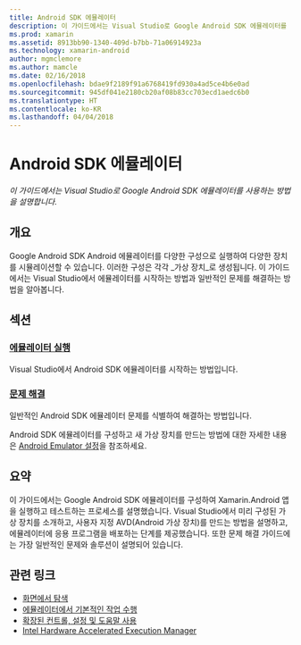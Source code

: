 ```yaml
---
title: Android SDK 에뮬레이터
description: 이 가이드에서는 Visual Studio로 Google Android SDK 에뮬레이터를 사용하는 방법을 설명합니다.
ms.prod: xamarin
ms.assetid: 8913bb90-1340-409d-b7bb-71a06914923a
ms.technology: xamarin-android
author: mgmclemore
ms.author: mamcle
ms.date: 02/16/2018
ms.openlocfilehash: bdae9f2189f91a6768419fd930a4ad5ce4b6e0ad
ms.sourcegitcommit: 945df041e2180cb20af08b83cc703ecd1aedc6b0
ms.translationtype: HT
ms.contentlocale: ko-KR
ms.lasthandoff: 04/04/2018
---
```

# <a name="android-sdk-emulator"></a>Android SDK 에뮬레이터

_이 가이드에서는 Visual Studio로 Google Android SDK 에뮬레이터를 사용하는 방법을 설명합니다._


## <a name="overview"></a>개요

Google Android SDK Android 에뮬레이터를 다양한 구성으로 실행하여 다양한 장치를 시뮬레이션할 수 있습니다. 이러한 구성은 각각 _가상 장치_로 생성됩니다. 이 가이드에서는 Visual Studio에서 에뮬레이터를 시작하는 방법과 일반적인 문제를 해결하는 방법을 알아봅니다.


## <a name="sections"></a>섹션

### <a name="running-the-emulatorandroiddeploy-testdebuggingandroid-sdk-emulatorrunning-the-emulatormd"></a>[에뮬레이터 실행](~/android/deploy-test/debugging/android-sdk-emulator/running-the-emulator.md)

Visual Studio에서 Android SDK 에뮬레이터를 시작하는 방법입니다.

### <a name="troubleshootingandroiddeploy-testdebuggingandroid-sdk-emulatortroubleshootingmd"></a>[문제 해결](~/android/deploy-test/debugging/android-sdk-emulator/troubleshooting.md)

일반적인 Android SDK 에뮬레이터 문제를 식별하여 해결하는 방법입니다.

Android SDK 에뮬레이터를 구성하고 새 가상 장치를 만드는 방법에 대한 자세한 내용은 [Android Emulator 설정](~/android/get-started/installation/android-emulator/index.md)을 참조하세요.



## <a name="summary"></a>요약

이 가이드에서는 Google Android SDK 에뮬레이터를 구성하여 Xamarin.Android 앱을 실행하고 테스트하는 프로세스를 설명했습니다. Visual Studio에서 미리 구성된 가상 장치를 소개하고, 사용자 지정 AVD(Android 가상 장치)를 만드는 방법을 설명하고, 에뮬레이터에 응용 프로그램을 배포하는 단계를 제공했습니다. 또한 문제 해결 가이드에는 가장 일반적인 문제와 솔루션이 설명되어 있습니다.



## <a name="related-links"></a>관련 링크

- [화면에서 탐색](https://developer.android.com/studio/run/emulator.html#navigate)
- [에뮬레이터에서 기본적인 작업 수행](https://developer.android.com/studio/run/emulator.html#tasks)
- [확장된 컨트롤, 설정 및 도움말 사용](https://developer.android.com/studio/run/emulator.html#extended)
- [Intel Hardware Accelerated Execution Manager](https://software.intel.com/en-us/android/articles/intel-hardware-accelerated-execution-manager)
